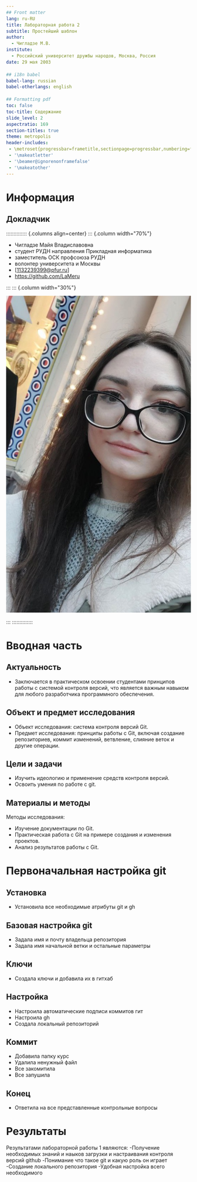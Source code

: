 ```yaml
---
## Front matter
lang: ru-RU
title: Лабораторная работа 2
subtitle: Простейший шаблон
author:
  - Чигладзе М.В.
institute:
  - Российский университет дружбы народов, Москва, Россия
date: 29 мая 2003

## i18n babel
babel-lang: russian
babel-otherlangs: english

## Formatting pdf
toc: false
toc-title: Содержание
slide_level: 2
aspectratio: 169
section-titles: true
theme: metropolis
header-includes:
 - \metroset{progressbar=frametitle,sectionpage=progressbar,numbering=fraction}
 - '\makeatletter'
 - '\beamer@ignorenonframefalse'
 - '\makeatother'
---
```


# Информация


## Докладчик

:::::::::::::: {.columns align=center}
::: {.column width="70%"}

  * Чигладзе Майя Владиславовна
  * студент РУДН направления Прикладная информатика
  * заместитель ОСК профсоюза РУДН
  * волонтер университета и Москвы
  * [1132239399@pfur.ru]
  * <https://github.com/LaMeru>

:::
::: {.column width="30%"}

![](./image/IMG_20240129_120520_416.jpg)

:::
::::::::::::::

# Вводная часть


## Актуальность
 - Заключается в практическом освоении студентами принципов работы с системой контроля версий, 
что является важным навыком для любого разработчика программного обеспечения.

## Объект и предмет исследования
 - Объект исследования: система контроля версий Git.
 - Предмет исследования: принципы работы с Git, 
включая создание репозиториев, коммит изменений, ветвление, слияние веток и другие операции.

## Цели и задачи
 - Изучить идеологию и применение средств контроля версий.
 - Освоить умения по работе с git.

## Материалы и методы

Методы исследования:
 - Изучение документации по Git.
 - Практическая работа с Git на примере создания и изменения проектов.
 - Анализ результатов работы с Git.

# Первоначальная настройка git

## Установка

 - Установила все необходимые атрибуты git и gh

## Базовая настройка git

 - Задала имя и почту владельца репозитория
 - Задала имя начальной ветки и остальные параметры

## Ключи

 - Создала ключи и добавила их в гитхаб

## Настройка

 - Настроила автоматические подписи коммитов гит
 - Настроила gh
 - Создала локальный репозиторий

## Коммит

 - Добавила папку курс
 - Удалила ненужный файл
 - Все закомитила
 - Все запушила

## Конец

 - Ответила на все представленные контрольные вопросы


# Результаты

Результатами лабораторной работы 1 являются:
-Получение необходимых знаний и наыков загрузки и настраивания контроля версий github
-Понимание что такое git и какую роль он играет
-Создание локального репозитория
-Удобная настройка всего необходимого
